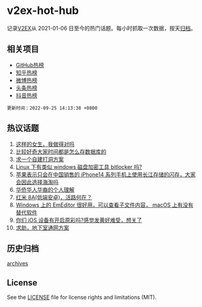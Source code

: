 # v2ex-hot-hub

 记录[V2EX](https://www.v2ex.com/)从 2021-01-06 日至今的热门话题。每小时抓取一次数据，按天[归档](archives)。
 
 ## 相关项目

- [GitHub热榜](https://github.com/snaildev/github-hot-hub)
- [知乎热榜](https://github.com/snaildev/zhihu-hot-hub)
- [微博热榜](https://github.com/snaildev/weibo-hot-hub)
- [头条热榜](https://github.com/snaildev/toutiao-hot-hub)
- [抖音热榜](https://github.com/snaildev/douyin-hot-hub)


 `更新时间：2022-09-25 14:13:38 +0800`

## 热议话题

1. [这样的女生，我做得对吗](https://www.v2ex.com/t/882685)
1. [比较好奇大家时间都是怎么存数据库的](https://www.v2ex.com/t/882628)
1. [求一个自建打洞方案](https://www.v2ex.com/t/882721)
1. [Linux 下有类似 windows 磁盘加密工具 bitlocker 吗?](https://www.v2ex.com/t/882712)
1. [苹果表示只会在中国销售的 iPhone14 系列手机上使用长江存储的闪存，大家会因此选择海淘吗](https://www.v2ex.com/t/882764)
1. [华侨华人华裔的个人理解](https://www.v2ex.com/t/882730)
1. [红米 8A(低端安卓)，活路何在？](https://www.v2ex.com/t/882766)
1. [Windows 上的 EmEditor 很好用，可以查看子文件内容， macOS 上有没有替代软件](https://www.v2ex.com/t/882696)
1. [你们 iOS 设备有开启原彩吗?感觉发黄好难受，想关了](https://www.v2ex.com/t/882665)
1. [求助，地下室通网方案](https://www.v2ex.com/t/882652)

## 历史归档

[archives](archives)

## License

See the [LICENSE](LICENSE) file for license rights and limitations (MIT).
